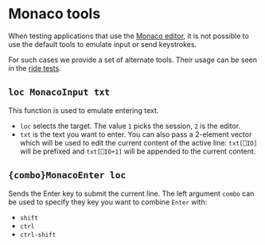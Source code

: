# Monaco tools

When testing applications that use the [Monaco editor](terminology.md#MonacoEditor), it is not possible
to use the default tools to emulate input or send keystrokes.

For such cases we provide a set of alternate tools. Their usage can be seen in the [ride tests](ride.md).

## `loc MonacoInput txt`

This function is used to emulate entering text.

* `loc` selects the target. The value `1` picks the session, `2` is the editor.
* `txt` is the text you want to enter. You can also pass a 2-element vector which will be used to edit the current content 
of the active line: `txt[⎕IO]` will be prefixed and `txt[⎕IO+1]` will be appended to the current content. 

## `{combo}MonacoEnter loc`

Sends the Enter key to submit the current line. The left argument `combo` can be used to specify they key you want to combine `Enter` with:

* `shift`
* `ctrl`
* `ctrl-shift`